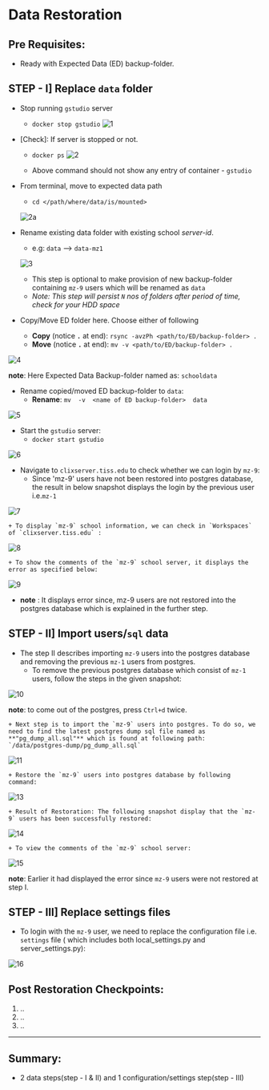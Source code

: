 # Data Restoration

## Pre Requisites:
- Ready with Expected Data (ED) backup-folder.

## STEP - I] Replace `data` folder
- Stop running `gstudio` server
    - `docker stop gstudio`
  ![1](https://user-images.githubusercontent.com/21193492/50424177-5965e280-0886-11e9-8afd-01397845b69f.png)
 

- [Check]: If server is stopped or not.
    + `docker ps`
  ![2](https://user-images.githubusercontent.com/21193492/50424271-9d0d1c00-0887-11e9-8e54-f7333c8dad25.png)

    + Above command should not show any entry of container - `gstudio`  
- From terminal, move to expected data path
    - `cd </path/where/data/is/mounted>`
  
  ![2a](https://user-images.githubusercontent.com/21193492/50424406-f9bd0680-0888-11e9-9737-9dd00140fb37.png)


- Rename existing data folder with existing school *server-id*.
    + e.g: `data` --> `data-mz1`
  
  ![3](https://user-images.githubusercontent.com/21193492/50424289-ae562880-0887-11e9-8bf8-af5b678fb644.png)

    + This step is optional to make provision of new backup-folder containing `mz-9` users which will be renamed as `data`
    + *Note: This step will persist `N` nos of folders after period of time, check for your HDD space*
- Copy/Move ED folder here. Choose either of following
    + **Copy** (notice **`.`** at end): `rsync -avzPh <path/to/ED/backup-folder> .`
    + **Move** (notice **`.`** at end): `mv -v <path/to/ED/backup-folder> .`
  
![4](https://user-images.githubusercontent.com/21193492/50424291-ae562880-0887-11e9-89c9-20a32a730ba6.png)
  
  **note**: Here Expected Data Backup-folder named as: `schooldata` 

- Rename copied/moved ED backup-folder to `data`:
    + **Rename**: `mv  -v  <name of ED backup-folder>  data`
  
![5](https://user-images.githubusercontent.com/21193492/50424293-ae562880-0887-11e9-8d18-bef03bb3440c.png)


- Start the  `gstudio` server:
    + `docker start gstudio`
  
![6](https://user-images.githubusercontent.com/21193492/50424296-aeeebf00-0887-11e9-855e-b090853c2048.png)

- Navigate to  `clixserver.tiss.edu` to check whether we can login by `mz-9`:
    + Since 'mz-9' users have not been restored into postgres database, the result in below snapshot displays the login by the previous user i.e.`mz-1`
  
![7](https://user-images.githubusercontent.com/21193492/50424298-aeeebf00-0887-11e9-96c9-5465accd54c0.png)
    
    + To display `mz-9` school information, we can check in `Workspaces` of `clixserver.tiss.edu` :
  
![8](https://user-images.githubusercontent.com/21193492/50424301-af875580-0887-11e9-9e08-6c1eb96ecc28.png)
    
    + To show the comments of the `mz-9` school server, it displays the error as specified below:
  
![9](https://user-images.githubusercontent.com/21193492/50424304-af875580-0887-11e9-93f8-fe6877b03e98.png)

  - **note** : It displays error since, mz-9 users are not restored into the postgres database which is explained in the further step.

## STEP - II] Import users/`sql` data
- The step II describes importing `mz-9` users into the postgres database and removing the previous `mz-1` users from postgres.
    + To remove the previous postgres database which consist of `mz-1` users, follow the steps in the given snapshot: 
  
![10](https://user-images.githubusercontent.com/21193492/50424306-af875580-0887-11e9-96b4-702afd20ac81.png)
  
  **note**: to come out of the postgres, press `Ctrl+d` twice.
    
    + Next step is to import the `mz-9` users into postgres. To do so, we need to find the latest postgres dump sql file named as **"pg_dump_all.sql"** which is found at following path: `/data/postgres-dump/pg_dump_all.sql`
  

![11](https://user-images.githubusercontent.com/21193492/50424393-f0339e80-0888-11e9-9519-6e8bef2d7ce7.png)

    + Restore the `mz-9` users into postgres database by following command:
  
![13](https://user-images.githubusercontent.com/21193492/50424395-f0cc3500-0888-11e9-8ea5-090befae3f97.png)

    + Result of Restoration: The following snapshot display that the `mz-9` users has been successfully restored:
  
![14](https://user-images.githubusercontent.com/21193492/50424397-f0cc3500-0888-11e9-9a31-3a50d2997f33.png)

    + To view the comments of the `mz-9` school server:
  
![15](https://user-images.githubusercontent.com/21193492/50424398-f164cb80-0888-11e9-90a3-bfe757677616.png)
  
  **note**: Earlier it had displayed the error since `mz-9` users were not restored at step I.


## STEP - III] Replace settings files
- To login with the `mz-9` user, we need to replace the configuration file i.e. `settings` file ( which includes both local_settings.py and server_settings.py):
  
![16](https://user-images.githubusercontent.com/21193492/50424399-f164cb80-0888-11e9-9cb2-38e3d6629d9c.png)


## Post Restoration Checkpoints:
1. ..
2. ..
3. ..

---

## Summary:
- 2 data steps(step - I & II) and 1 configuration/settings step(step - III)